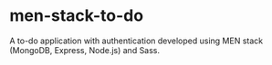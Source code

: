# men-stack-to-do
A to-do application with authentication developed using MEN stack (MongoDB, Express, Node.js) and Sass.

